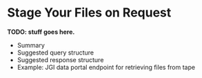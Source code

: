 # Stage Your Files on Request

**TODO: stuff goes here.**

* Summary
* Suggested query structure
* Suggested response structure
* Example: JGI data portal endpoint for retrieving files from tape
